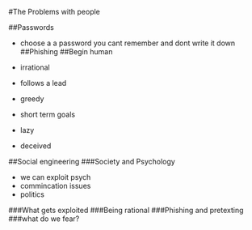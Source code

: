 #The Problems with people

##Passwords

- choose a a password you cant remember and dont write it down
##Phishing
##Begin human

- irrational
- follows a lead
- greedy
- short term goals
- lazy
- deceived

##Social engineering
###Society and Psychology
- we can exploit psych
- commincation issues
- politics

###What gets exploited
###Being rational
###Phishing and pretexting
###what do we fear?
